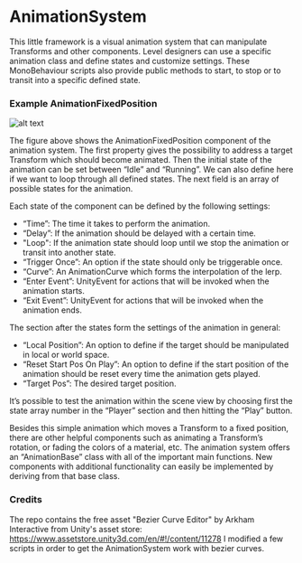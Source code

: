 # AnimationSystem
This little framework is a visual animation system that can manipulate Transforms and other components. Level designers can use a specific animation class and define states and customize settings. These MonoBehaviour scripts also provide public methods to start, to stop or to transit into a specific defined state. 
 
### Example AnimationFixedPosition
![alt text](http://www.unity-glue.com/r/animationfixedposition.png "AnimationFixedPosition.cs")

The figure above shows the AnimationFixedPosition component of the animation system. The first property gives the possibility to address a target Transform which should become animated. Then the initial state of the animation can be set between “Idle” and “Running”. We can also define here if we want to loop through all defined states. The next field is an array of possible states for the animation.

Each state of the component can be defined by the following settings:
* “Time”: The time it takes to perform the animation.
* “Delay”: If the animation should be delayed with a certain time.
* "Loop": If the animation state should loop until we stop the animation or transit into another state. 
* “Trigger Once”: An option if the state should only be triggerable once.
* “Curve”: An AnimationCurve which forms the interpolation of the lerp. 
* “Enter Event”: UnityEvent for actions that will be invoked when the animation starts.
* “Exit Event”: UnityEvent for actions that will be invoked when the animation ends. 
 
The section after the states form the settings of the animation in general:
* “Local Position”: An option to define if the target should be manipulated in local or world space. 
* “Reset Start Pos On Play”: An option to define if the start position of the animation should be reset every time the animation gets played. 
* “Target Pos”: The desired target position. 
 
It’s possible to test the animation within the scene view by choosing first the state array number in the “Player” section and then hitting the “Play” button. 
 
Besides this simple animation which moves a Transform to a fixed position, there are other helpful components such as animating a Transform’s rotation, or fading the colors of a material, etc. The animation system offers an “AnimationBase” class with all of the important main functions. New components with additional functionality can easily be implemented by deriving from that base class.

### Credits
The repo contains the free asset "Bezier Curve Editor" by Arkham Interactive from Unity's asset store: https://www.assetstore.unity3d.com/en/#!/content/11278
I modified a few scripts in order to get the AnimationSystem work with bezier curves. 
